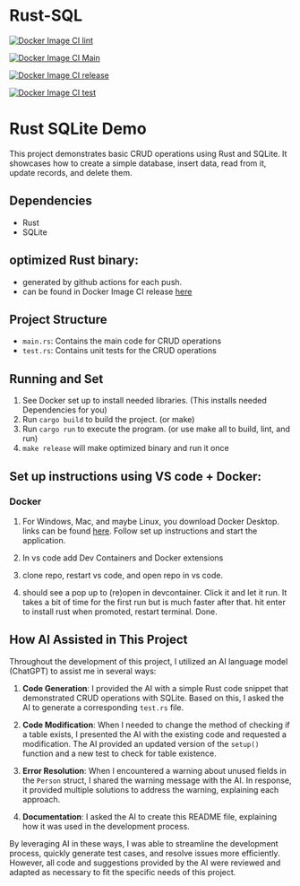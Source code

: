 # Rust-SQL

[![Docker Image CI lint](https://github.com/Nathan-Bush46/IDS706-rust-IP2/actions/workflows/lint.yml/badge.svg)](https://github.com/Nathan-Bush46/IDS706-rust-IP2/actions/workflows/lint.yml)

[![Docker Image CI Main](https://github.com/Nathan-Bush46/IDS706-rust-IP2/actions/workflows/main.yml/badge.svg)](https://github.com/Nathan-Bush46/IDS706-rust-IP2/actions/workflows/main.yml)

[![Docker Image CI release](https://github.com/Nathan-Bush46/IDS706-rust-IP2/actions/workflows/make_release_binary.yml/badge.svg)](https://github.com/Nathan-Bush46/IDS706-rust-IP2/actions/workflows/make_release_binary.yml)

[![Docker Image CI test](https://github.com/Nathan-Bush46/IDS706-rust-IP2/actions/workflows/test.yml/badge.svg)](https://github.com/Nathan-Bush46/IDS706-rust-IP2/actions/workflows/test.yml)

# Rust SQLite Demo

This project demonstrates basic CRUD operations using Rust and SQLite. It showcases how to create a simple database, insert data, read from it, update records, and delete them.

## Dependencies

- Rust
- SQLite

## optimized Rust binary:

* generated by github actions for each push.
* can be found in Docker Image CI release [here](https://github.com/Nathan-Bush46/IDS706-rust-IP2/actions)

## Project Structure

- `main.rs`: Contains the main code for CRUD operations
- `test.rs`: Contains unit tests for the CRUD operations

## Running and Set

1. See Docker set up to install needed libraries. (This installs needed Dependencies for you)
3. Run `cargo build` to build the project. (or make)
4. Run `cargo run` to execute the program. (or use make all to build, lint, and run)
5. `make release` will make optimized binary and run it once
 
## Set up instructions using VS code + Docker: 
### Docker

1. For Windows, Mac, and maybe Linux, you download Docker Desktop. links can be found [here](https://docs.docker.com/engine/install/). Follow set up instructions and start the application.

2. In vs code add Dev Containers and Docker extensions 

3. clone repo, restart vs code, and open repo in vs code.

4. should see a pop up to (re)open in devcontainer. Click it and let it run. It takes a bit of time for the first run but is much faster after that. hit enter to install rust when promoted, restart terminal. Done.


## How AI Assisted in This Project

Throughout the development of this project, I utilized an AI language model (ChatGPT) to assist me in several ways:

1. **Code Generation**: I provided the AI with a simple Rust code snippet that demonstrated CRUD operations with SQLite. Based on this, I asked the AI to generate a corresponding `test.rs` file.

2. **Code Modification**: When I needed to change the method of checking if a table exists, I presented the AI with the existing code and requested a modification. The AI provided an updated version of the `setup()` function and a new test to check for table existence.

3. **Error Resolution**: When I encountered a warning about unused fields in the `Person` struct, I shared the warning message with the AI. In response, it provided multiple solutions to address the warning, explaining each approach.

4. **Documentation**: I asked the AI to create this README file, explaining how it was used in the development process.

By leveraging AI in these ways, I was able to streamline the development process, quickly generate test cases, and resolve issues more efficiently. However, all code and suggestions provided by the AI were reviewed and adapted as necessary to fit the specific needs of this project.

